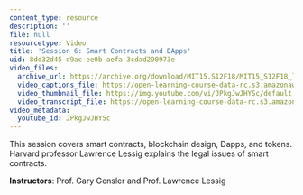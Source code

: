 ```yaml
---
content_type: resource
description: ''
file: null
resourcetype: Video
title: 'Session 6: Smart Contracts and DApps'
uid: 8dd32d45-d9ac-ee0b-aefa-3cdad290973e
video_files:
  archive_url: https://archive.org/download/MIT15.S12F18/MIT15_S12F18_lec06_300k.mp4
  video_captions_file: https://open-learning-course-data-rc.s3.amazonaws.com/15-s12-blockchain-and-money-fall-2018/e4afd92324145523ac182cd637eb962a_JPkgJwJHYSc.vtt
  video_thumbnail_file: https://img.youtube.com/vi/JPkgJwJHYSc/default.jpg
  video_transcript_file: https://open-learning-course-data-rc.s3.amazonaws.com/15-s12-blockchain-and-money-fall-2018/cdf824ec645ac10b78d0ba687b917f32_JPkgJwJHYSc.pdf
video_metadata:
  youtube_id: JPkgJwJHYSc
---
```


This session covers smart contracts, blockchain design, Dapps, and tokens. Harvard professor Lawrence Lessig explains the legal issues of smart contracts.

**Instructors**: Prof. Gary Gensler and Prof. Lawrence Lessig